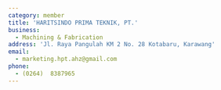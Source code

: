 ```yaml
---
category: member
title: 'HARITSINDO PRIMA TEKNIK, PT.'
business:
  - Machining & Fabrication
address: 'Jl. Raya Pangulah KM 2 No. 28 Kotabaru, Karawang'
email:
  - marketing.hpt.ahz@gmail.com
phone:
  - (0264)  8387965
---
```

